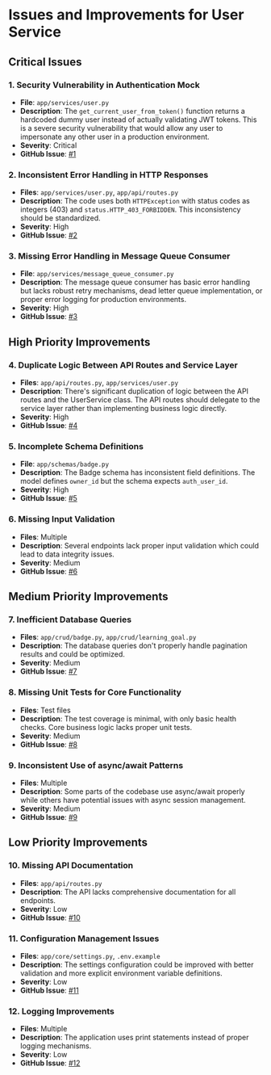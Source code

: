 # Issues and Improvements for User Service

## Critical Issues

### 1. Security Vulnerability in Authentication Mock
- **File**: `app/services/user.py`
- **Description**: The `get_current_user_from_token()` function returns a hardcoded dummy user instead of actually validating JWT tokens. This is a severe security vulnerability that would allow any user to impersonate any other user in a production environment.
- **Severity**: Critical
- **GitHub Issue**: [#1](https://github.com/Tracklore/user-service/issues/1)

### 2. Inconsistent Error Handling in HTTP Responses
- **Files**: `app/services/user.py`, `app/api/routes.py`
- **Description**: The code uses both `HTTPException` with status codes as integers (403) and `status.HTTP_403_FORBIDDEN`. This inconsistency should be standardized.
- **Severity**: High
- **GitHub Issue**: [#2](https://github.com/Tracklore/user-service/issues/2)

### 3. Missing Error Handling in Message Queue Consumer
- **File**: `app/services/message_queue_consumer.py`
- **Description**: The message queue consumer has basic error handling but lacks robust retry mechanisms, dead letter queue implementation, or proper error logging for production environments.
- **Severity**: High
- **GitHub Issue**: [#3](https://github.com/Tracklore/user-service/issues/3)

## High Priority Improvements

### 4. Duplicate Logic Between API Routes and Service Layer
- **Files**: `app/api/routes.py`, `app/services/user.py`
- **Description**: There's significant duplication of logic between the API routes and the UserService class. The API routes should delegate to the service layer rather than implementing business logic directly.
- **Severity**: High
- **GitHub Issue**: [#4](https://github.com/Tracklore/user-service/issues/4)

### 5. Incomplete Schema Definitions
- **File**: `app/schemas/badge.py`
- **Description**: The Badge schema has inconsistent field definitions. The model defines `owner_id` but the schema expects `auth_user_id`.
- **Severity**: High
- **GitHub Issue**: [#5](https://github.com/Tracklore/user-service/issues/5)

### 6. Missing Input Validation
- **Files**: Multiple
- **Description**: Several endpoints lack proper input validation which could lead to data integrity issues.
- **Severity**: Medium
- **GitHub Issue**: [#6](https://github.com/Tracklore/user-service/issues/6)

## Medium Priority Improvements

### 7. Inefficient Database Queries
- **Files**: `app/crud/badge.py`, `app/crud/learning_goal.py`
- **Description**: The database queries don't properly handle pagination results and could be optimized.
- **Severity**: Medium
- **GitHub Issue**: [#7](https://github.com/Tracklore/user-service/issues/7)

### 8. Missing Unit Tests for Core Functionality
- **Files**: Test files
- **Description**: The test coverage is minimal, with only basic health checks. Core business logic lacks proper unit tests.
- **Severity**: Medium
- **GitHub Issue**: [#8](https://github.com/Tracklore/user-service/issues/8)

### 9. Inconsistent Use of async/await Patterns
- **Files**: Multiple
- **Description**: Some parts of the codebase use async/await properly while others have potential issues with async session management.
- **Severity**: Medium
- **GitHub Issue**: [#9](https://github.com/Tracklore/user-service/issues/9)

## Low Priority Improvements

### 10. Missing API Documentation
- **Files**: `app/api/routes.py`
- **Description**: The API lacks comprehensive documentation for all endpoints.
- **Severity**: Low
- **GitHub Issue**: [#10](https://github.com/Tracklore/user-service/issues/10)

### 11. Configuration Management Issues
- **Files**: `app/core/settings.py`, `.env.example`
- **Description**: The settings configuration could be improved with better validation and more explicit environment variable definitions.
- **Severity**: Low
- **GitHub Issue**: [#11](https://github.com/Tracklore/user-service/issues/11)

### 12. Logging Improvements
- **Files**: Multiple
- **Description**: The application uses print statements instead of proper logging mechanisms.
- **Severity**: Low
- **GitHub Issue**: [#12](https://github.com/Tracklore/user-service/issues/12)
